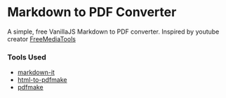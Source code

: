 # Markdown to PDF Converter

A simple, free VanillaJS Markdown to PDF converter. Inspired by youtube creator [FreeMediaTools](https://www.youtube.com/@freemediatools)

### Tools Used

- [markdown-it](https://github.com/markdown-it/markdown-it)
- [html-to-pdfmake](https://github.com/Aymkdn/html-to-pdfmake)
- [pdfmake](http://pdfmake.org/#/)
